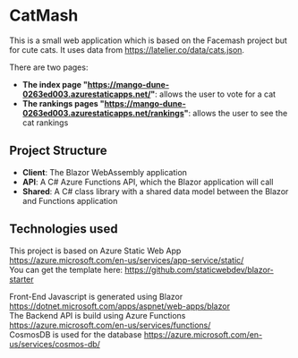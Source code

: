 # CatMash

This is a small web application which is based on the Facemash project but for cute cats. It uses data from https://latelier.co/data/cats.json.

There are two pages:
* **The index page "https://mango-dune-0263ed003.azurestaticapps.net/"**: allows the user to vote for a cat
* **The rankings pages "https://mango-dune-0263ed003.azurestaticapps.net/rankings"**: allows the user to see the cat rankings

## Project Structure

* **Client**: The Blazor WebAssembly application
* **API**: A C# Azure Functions API, which the Blazor application will call
* **Shared**: A C# class library with a shared data model between the Blazor and Functions application

## Technologies used

This project is based on Azure Static Web App https://azure.microsoft.com/en-us/services/app-service/static/  
You can get the template here: https://github.com/staticwebdev/blazor-starter  

Front-End Javascript is generated using Blazor https://dotnet.microsoft.com/apps/aspnet/web-apps/blazor  
The Backend API is build using Azure Functions https://azure.microsoft.com/en-us/services/functions/  
CosmosDB is used for the database https://azure.microsoft.com/en-us/services/cosmos-db/  
